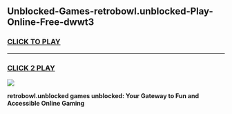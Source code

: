 
## Unblocked-Games-retrobowl.unblocked-Play-Online-Free-dwwt3
<h3>
<a href="https://premium76.site?title=retrobowl.unblocked&ref=26A">CLICK TO PLAY</a></h3>
<hr>

<h3>
<a href="https://premium76.site?title=retrobowl.unblocked&ref=26A">CLICK 2 PLAY</a>
  
</h3>

<a href="https://premium76.site?title=retrobowl.unblocked&ref=26A"><img src="https://clearcache.store/games.png"></a>


**retrobowl.unblocked games unblocked: Your Gateway to Fun and Accessible Online Gaming**

